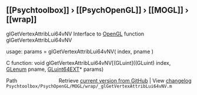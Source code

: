 ## [[Psychtoolbox]] &#8250; [[PsychOpenGL]] &#8250; [[MOGL]] &#8250; [[wrap]]

glGetVertexAttribLui64vNV  Interface to [OpenGL](OpenGL) function glGetVertexAttribLui64vNV  
  
usage:  params = glGetVertexAttribLui64vNV( index, pname )  
  
C function:  void glGetVertexAttribLui64vNV[(GLuint]((GLuint) index, [GLenum](GLenum) pname, [GLuint64EXT](GLuint64EXT)\* params)  




<div class="code_header" style="text-align:right;">
  <span style="float:left;">Path&nbsp;&nbsp;</span> <span class="counter">Retrieve <a href=
  "https://raw.github.com/Psychtoolbox-3/Psychtoolbox-3/beta/Psychtoolbox/PsychOpenGL/MOGL/wrap/_glGetVertexAttribLui64vNV.m">current version from GitHub</a> | View <a href=
  "https://github.com/Psychtoolbox-3/Psychtoolbox-3/commits/beta/Psychtoolbox/PsychOpenGL/MOGL/wrap/_glGetVertexAttribLui64vNV.m">changelog</a></span>
</div>
<div class="code">
  <code>Psychtoolbox/PsychOpenGL/MOGL/wrap/_glGetVertexAttribLui64vNV.m</code>
</div>

